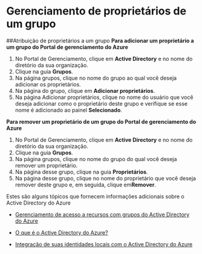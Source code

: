 
<properties
	pageTitle="Próximas etapas para o gerenciamento de acesso usando grupos | Microsoft Azure"
	description="Método avançado para gerenciamento dos grupos de segurança e como usar esses grupos para gerenciar o acesso a um recurso."
	services="active-directory"
	documentationCenter=""
	authors="femila"
	manager="swadhwa"
	editor=""/>

<tags
	ms.service="active-directory" 
	ms.workload="identity" 
	ms.tgt_pltfrm="na" 
	ms.devlang="na" 
	ms.topic="article" 
	ms.date="07/13/2015" 
	ms.author="femila"/>

# Gerenciamento de proprietários de um grupo

##Atribuição de proprietários a um grupo
**Para adicionar um proprietário a um grupo do Portal de gerenciamento do Azure**

1. No Portal de Gerenciamento, clique em **Active Directory** e no nome do diretório da sua organização. 
2. Clique na guia **Grupos**.
2. Na página grupos, clique no nome do grupo ao qual você deseja adicionar os proprietários. 
3. Na página do grupo, clique em **Adicionar proprietários**.
4. Na página Adicionar proprietários, clique no nome do usuário que você deseja adicionar como o proprietário deste grupo e verifique se esse nome é adicionado ao painel **Selecionado**.


**Para remover um proprietário de um grupo do Portal de gerenciamento do Azure**

1. No Portal de Gerenciamento, clique em **Active Directory** e no nome do diretório da sua organização.
2. Clique na guia **Grupos**.
3. Na página grupos, clique no nome do grupo do qual você deseja remover um proprietário.
4. Na página desse grupo, clique na guia **Proprietários**.
5. Na página desse grupo, clique no nome do proprietário que você deseja remover deste grupo e, em seguida, clique em**Remover**.

Estes são alguns tópicos que fornecem informações adicionais sobre o Active Directory do Azure

* [Gerenciamento de acesso a recursos com grupos do Active Directory do Azure](active-directory-manage-groups.md)

* [O que é o Active Directory do Azure?](active-directory-whatis.md)

* [Integração de suas identidades locais com o Active Directory do Azure](active-directory-aadconnect.md)

<!---HONumber=July15_HO5-->